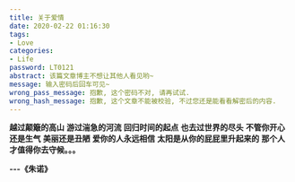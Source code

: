 ```yaml
---
title: 关于爱情
date: 2020-02-22 01:16:30
tags:
- Love
categories:
- Life
password: LT0121
abstract: 该篇文章博主不想让其他人看见哟~
message: 输入密码后回车可见~
wrong_pass_message: 抱歉, 这个密码不对, 请再试试.
wrong_hash_message: 抱歉, 这个文章不能被校验, 不过您还是能看看解密后的内容.
---
```


<!--more-->

**越过颠簸的高山**
**游过湍急的河流**
**回归时间的起点**
**也去过世界的尽头**
**不管你开心还是生气**
**美丽还是丑陋**
**爱你的人永远相信**
**太阳是从你的屁屁里升起来的**
**那个人才值得你去守候。。。**

**---《朱诺》**

